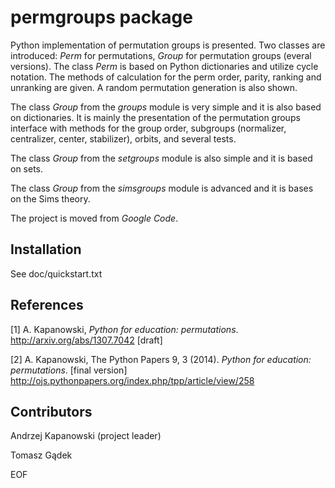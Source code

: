 # permgroups package

Python implementation of permutation groups is presented. 
Two classes are introduced: *Perm* for permutations, 
*Group* for permutation groups (everal versions). 
The class *Perm* is based on Python dictionaries and utilize cycle notation. 
The methods of calculation for the perm order, parity, ranking and unranking 
are given. A random permutation generation is also shown. 

The class *Group* from the *groups* module
is very simple and it is also based on dictionaries. 
It is mainly the presentation of the permutation groups interface with 
methods for the group order, subgroups (normalizer, centralizer, center, 
stabilizer), orbits, and several tests.

The class *Group* from the *setgroups* module
is also simple and it is based on sets.

The class *Group* from the *simsgroups* module
is advanced and it is bases on the Sims theory.

The project is moved from *Google Code*.

## Installation

See doc/quickstart.txt

## References

[1] A. Kapanowski, *Python for education: permutations*. 
http://arxiv.org/abs/1307.7042 [draft]

[2] A. Kapanowski, The Python Papers 9, 3 (2014). 
*Python for education: permutations*. [final version]
http://ojs.pythonpapers.org/index.php/tpp/article/view/258 

## Contributors

Andrzej Kapanowski (project leader)

Tomasz Gądek

EOF
